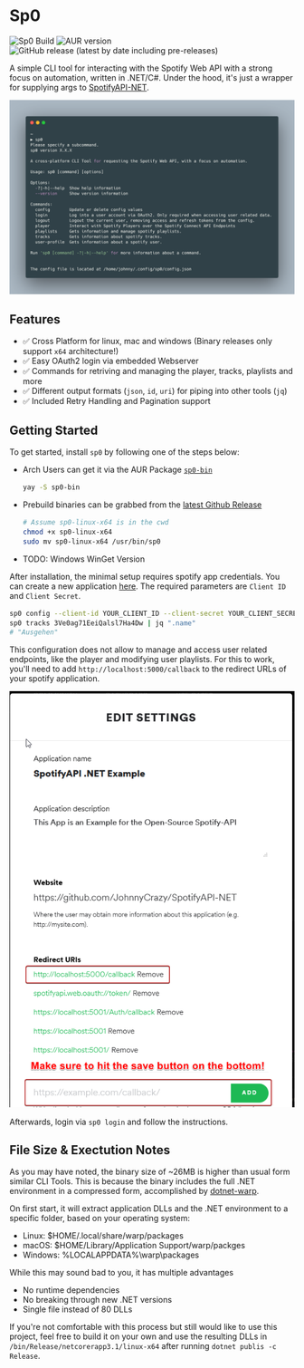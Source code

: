 # Sp0

![Sp0 Build](https://github.com/JohnnyCrazy/Sp0/workflows/Sp0%20Build/badge.svg)
![AUR version](https://img.shields.io/aur/version/sp0-bin?label=AUR)
![GitHub release (latest by date including pre-releases)](https://img.shields.io/github/v/release/JohnnyCrazy/Sp0?include_prereleases&label=GH%20Release)

A simple CLI tool for interacting with the Spotify Web API with a strong focus on automation, written in .NET/C#. Under the hood, it's just a wrapper for supplying args to [SpotifyAPI-NET](https://github.com/JohnnyCrazy/SpotifyAPI-NET/).

![CLI Example](.assets/cli-example.png)

## Features

* ✅ Cross Platform for linux, mac and windows (Binary releases only support `x64` architecture!)
* ✅ Easy OAuth2 login via embedded Webserver
* ✅ Commands for retriving and managing the player, tracks, playlists and more
* ✅ Different output formats (`json`, `id`, `uri`) for piping into other tools (`jq`)
* ✅ Included Retry Handling and Pagination support

## Getting Started

To get started, install `sp0` by following one of the steps below:

* Arch Users can get it via the AUR Package [`sp0-bin`](https://aur.archlinux.org/packages/sp0-bin/)
  ```bash
  yay -S sp0-bin
  ```
* Prebuild binaries can be grabbed from the [latest Github Release](https://github.com/johnnycrazy/sp0/releases)
  ```bash
  # Assume sp0-linux-x64 is in the cwd
  chmod +x sp0-linux-x64
  sudo mv sp0-linux-x64 /usr/bin/sp0
  ```
* TODO: Windows WinGet Version

After installation, the minimal setup requires spotify app credentials. You can create a new application [here](https://developer.spotify.com/dashboard/applications). The required parameters are `Client ID` and `Client Secret`.

```bash
sp0 config --client-id YOUR_CLIENT_ID --client-secret YOUR_CLIENT_SECRET
sp0 tracks 3Ve0ag71EeiQalsl7Ha4Dw | jq ".name"
# "Ausgehen"
```

This configuration does not allow to manage and access user related endpoints, like the player and modifying user playlists. For this to work, you'll need to add `http://localhost:5000/callback` to the redirect URLs of your spotify application.

![img](.assets/spotify-redirecturls.png)

Afterwards, login via `sp0 login` and follow the instructions.

## File Size & Exectution Notes

As you may have noted, the binary size of ~26MB is higher than usual form similar CLI Tools. This is because the binary includes the full .NET environment in a compressed form, accomplished by [dotnet-warp](https://github.com/Hubert-Rybak/dotnet-warp).

On first start, it will extract application DLLs and the .NET environment to a specific folder, based on your operating system:

* Linux: $HOME/.local/share/warp/packages
* macOS: $HOME/Library/Application Support/warp/packges
* Windows: %LOCALAPPDATA%\warp\packages

While this may sound bad to you, it has multiple advantages
* No runtime dependencies
* No breaking through new .NET versions
* Single file instead of 80 DLLs

If you're not comfortable with this process but still would like to use this project, feel free to build it on your own and use the resulting DLLs in `/bin/Release/netcorerapp3.1/linux-x64` after running `dotnet publis -c Release`.

